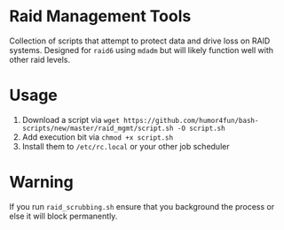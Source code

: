 # Raid Management Tools
Collection of scripts that attempt to protect data and drive loss on RAID systems. Designed for `raid6` using `mdadm` but will likely function well with other raid levels.

# Usage
1. Download a script via `wget https://github.com/humor4fun/bash-scripts/new/master/raid_mgmt/script.sh -O script.sh`
2. Add execution bit via `chmod +x script.sh` 
3. Install them to `/etc/rc.local` or your other job scheduler

# Warning
If you run `raid_scrubbing.sh` ensure that you background the process or else it will block permanently.
